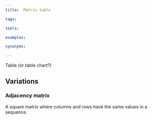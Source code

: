 ```yaml
---
title:  Matrix table

tags:

tools:

examples:

synonyms:

---
```


Table (or table chart?)

<!--more-->

## Variations

### Adjacency matrix
A square matrix where columns and rows have the same values in a sequence.
